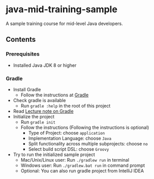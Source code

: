 # java-mid-training-sample
A sample training course for mid-level Java developers.

## Contents

### Prerequisites

* Installed Java JDK 8 or higher

### Gradle

* Install Gradle
  * Follow the instructions at [Gradle](https://gradle.org/install)
* Check gradle is available
  * Run `gradle :help` in the root of this project
* Read [Lecture note on Gradle](./lectures/01_gradle.md)
* Initialize the project
  * Run `gradle init`
  * Follow the instructions (Following the instructions is optional)
    * Type of Project: choose `application`
    * Implementation Language: choose `Java`
    * Split functionality across multiple subprojects: choose `no`
    * Select build script DSL: choose `Groovy`
* Try to run the initialized sample project
  * Mac/Unix/Linux user: Run `./gradlew run` in terminal
  * Windows user: Run `./gradlew.bat run` in command prompt
  * Optional: You can also run gradle project from IntelliJ IDEA